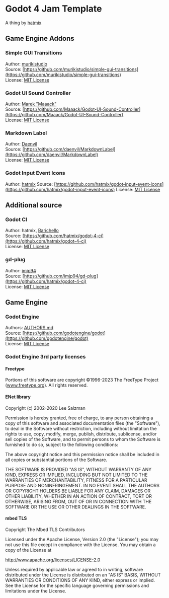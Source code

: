 # Godot 4 Jam Template

A thing by [hatmix](https://hatmix.itch.io)

## Game Engine Addons
### Simple GUI Transitions
Author: [murikistudio](https://github.com/murikistudio)  
Source: [https://github.com/murikistudio/simple-gui-transitions](https://github.com/murikistudio/simple-gui-transitions)  
License: [MIT License](https://github.com/murikistudio/simple-gui-transitions/tree/godot-4?tab=MIT-1-ov-file#readme)  

### Godot UI Sound Controller
Author: [Marek "Maaack"](https://github.com/Maaack)  
Source: [https://github.com/Maaack/Godot-UI-Sound-Controller](https://github.com/Maaack/Godot-UI-Sound-Controller)  
License: [MIT License](https://github.com/Maaack/Godot-UI-Sound-Controller?tab=MIT-1-ov-file#readme)  

### Markdown Label
Author: [Daenvil](https://github.com/daenvil)  
Source: [https://github.com/daenvil/MarkdownLabel](https://github.com/daenvil/MarkdownLabel)  
License: [MIT License](https://github.com/daenvil/MarkdownLabel/tree/main?tab=MIT-1-ov-file#readme)  

### Godot Input Event Icons
Author: [hatmix](https://github.com/hatmix)
Source: [https://github.com/hatmix/godot-input-event-icons](https://github.com/hatmix/godot-input-event-icons)
License: [MIT License](https://github.com/hatmix/godot-input-event-icons?tab=MIT-1-ov-file)

## Additional source
### Godot CI
Author: hatmix, [Barichello](https://github.com/abarichello)  
Source: [https://github.com/hatmix/godot-4-ci](https://github.com/hatmix/godot-4-ci)  
License: [MIT License](https://github.com/hatmix/godot-4-ci?tab=MIT-1-ov-file#readme)  

### gd-plug
Author: [imjp94](https://github.com/imjp94)  
Source: [https://github.com/imjp94/gd-plug](https://github.com/hatmix/godot-4-ci)  
License:  [MIT License](https://github.com/imjp94/gd-plug/blob/master/LICENSE)  

## Game Engine
### Godot Engine
Authors: [AUTHORS.md](https://github.com/godotengine/godot/blob/master/AUTHORS.md)  
Source: [https://github.com/godotengine/godot](https://github.com/godotengine/godot)  
License: [MIT License](godotengine.org/license)

### Godot Engine 3rd party licenses
#### Freetype
Portions of this software are copyright ©1996-2023 The FreeType Project (www.freetype.org). All rights reserved.

#### ENet library
Copyright (c) 2002-2020 Lee Salzman

Permission is hereby granted, free of charge, to any person obtaining a copy of this software and associated documentation files (the "Software"), to deal in the Software without restriction, including without limitation the rights to use, copy, modify, merge, publish, distribute, sublicense, and/or sell copies of the Software, and to permit persons to whom the Software is furnished to do so, subject to the following conditions:

The above copyright notice and this permission notice shall be included in all copies or substantial portions of the Software.

THE SOFTWARE IS PROVIDED "AS IS", WITHOUT WARRANTY OF ANY KIND, EXPRESS OR IMPLIED, INCLUDING BUT NOT LIMITED TO THE WARRANTIES OF MERCHANTABILITY, FITNESS FOR A PARTICULAR PURPOSE AND NONINFRINGEMENT. IN NO EVENT SHALL THE AUTHORS OR COPYRIGHT HOLDERS BE LIABLE FOR ANY CLAIM, DAMAGES OR OTHER LIABILITY, WHETHER IN AN ACTION OF CONTRACT, TORT OR OTHERWISE, ARISING FROM, OUT OF OR IN CONNECTION WITH THE SOFTWARE OR THE USE OR OTHER DEALINGS IN THE SOFTWARE.

#### mbed TLS
Copyright The Mbed TLS Contributors

Licensed under the Apache License, Version 2.0 (the "License"); you may not use this file except in compliance with the License. You may obtain a copy of the License at

http://www.apache.org/licenses/LICENSE-2.0

Unless required by applicable law or agreed to in writing, software distributed under the License is distributed on an "AS IS" BASIS, WITHOUT WARRANTIES OR CONDITIONS OF ANY KIND, either express or implied. See the License for the specific language governing permissions and limitations under the License.
